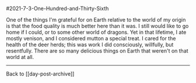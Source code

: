#2021-7-3-One-Hundred-and-Thirty-Sixth 

One of the things I'm grateful for on Earth relative to the world of my origin is that the food quality is much better here than it was.  I still would like to go home if I could, or to some other world of dragons.  Yet in that lifetime, I ate mostly venison, and I considered mutton a special treat.  I cared for the health of the deer herds; this was work I did consciously, willfully, but resentfully.  There are so many delicious things on Earth that weren't on that world at all.

---
Back to [[day-post-archive]]